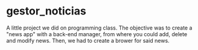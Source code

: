 # gestor_noticias

A little project we did on programming class. The objective was to create a "news app" with a back-end manager, from where you could add, delete and modify news. Then, we had to create a brower for said news.

